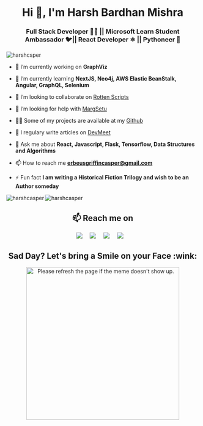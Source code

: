 <h1 align="center">Hi 👋, I'm Harsh Bardhan Mishra</h1>
<h3 align="center">Full Stack Developer 👨‍💻 || Microsoft Learn Student Ambassador 🐦|| React Developer ⚛️ || Pythoneer 🐍</h3>

<p align="left"> <img src="https://komarev.com/ghpvc/?username=harshcsper" alt="harshcsper" /> </p>

- 🔭 I’m currently working on **GraphViz**

- 🌱 I’m currently learning **NextJS, Neo4j, AWS Elastic BeanStalk, Angular, GraphQL, Selenium**

- 👯 I’m looking to collaborate on [Rotten Scripts](https://github.com/HarshCasper/Rotten-Scripts)

- 🤔 I’m looking for help with [MargSetu](https://github.com/HarshCasper/MargSetu)

- 👨‍💻 Some of my projects are available at my [Github](https://github.com/HarshCasper?tab=repositories)

- 📝 I regulary write articles on [DevMeet](https://devmeet.in/author/harshcasper/)

- 💬 Ask me about **React, Javascript, Flask, Tensorflow, Data Structures and Algorithms**

- 📫 How to reach me **erbeusgriffincasper@gmail.com**

- ⚡ Fun fact **I am writing a Historical Fiction Trilogy and wish to be an Author someday**



<img align="left" src="https://github-readme-stats.vercel.app/api/top-langs/?username=harshcasper&layout=compact&hide=html&theme=radical" alt="harshcasper" />

<img align="center" src="https://github-readme-stats.vercel.app/api?username=harshcasper&show_icons=true&theme=radical" alt="harshcasper" />

<h2 align="center">📫 Reach me on</h2>
<p align="center">
  <a target="_blank"href="https://www.linkedin.com/in/harshcasper"><img src="https://img.shields.io/badge/linkedin-%230077B5.svg?&style=for-the-badge&logo=linkedin&logoColor=white" /></a>&nbsp;&nbsp;&nbsp;&nbsp;
  <a target="_blank"href="https://twitter.com/harsh_casper"><img src="https://img.shields.io/badge/twitter-%231DA1F2.svg?&style=for-the-badge&logo=twitter&logoColor=white" /></a>&nbsp;&nbsp;&nbsp;&nbsp;
  <a href="mailto:erbeusgriffincasper@gmail.com?subject=Hello%20Harsh,%20From%20Github"><img src="https://img.shields.io/badge/gmail-%23D14836.svg?&style=for-the-badge&logo=gmail&logoColor=white" /></a>&nbsp;&nbsp;&nbsp;&nbsp;
  <a href="https://www.instagram.com/harshcasper/"><img src="https://img.shields.io/badge/instagram-%23D14836.svg?&style=for-the-badge&logo=instagram&logoColor=pink" /></a>&nbsp;&nbsp;&nbsp;&nbsp;
</p>

<h2 align="center">Sad Day? Let's bring a Smile on your Face :wink:</h2>
<p align="center">
<img src='https://random-memer.herokuapp.com/' title="Meme" alt="Please refresh the page if the meme doesn't show up." height="400">
</p>
